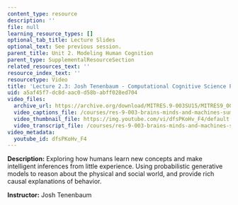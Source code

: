 ```yaml
---
content_type: resource
description: ''
file: null
learning_resource_types: []
optional_tab_title: Lecture Slides
optional_text: See previous session.
parent_title: Unit 2. Modeling Human Cognition
parent_type: SupplementalResourceSection
related_resources_text: ''
resource_index_text: ''
resourcetype: Video
title: 'Lecture 2.3: Josh Tenenbaum - Computational Cognitive Science Part 3'
uid: a5af45f7-dc8d-aac0-d58b-abff028ed704
video_files:
  archive_url: https://archive.org/download/MITRES.9-003SU15/MITRES9_003SU15_Lecture_2-3_300k.mp4
  video_captions_file: /courses/res-9-003-brains-minds-and-machines-summer-course-summer-2015/0271b7ccc5ad5deb9d1c6251337384d0_dfsPKoHv_F4.vtt
  video_thumbnail_file: https://img.youtube.com/vi/dfsPKoHv_F4/default.jpg
  video_transcript_file: /courses/res-9-003-brains-minds-and-machines-summer-course-summer-2015/6ec104f11e9fc83e0deb288ed688369a_dfsPKoHv_F4.pdf
video_metadata:
  youtube_id: dfsPKoHv_F4
---
```


**Description:** Exploring how humans learn new concepts and make intelligent inferences from little experience. Using probabilistic generative models to reason about the physical and social world, and provide rich causal explanations of behavior.

**Instructor:** Josh Tenenbaum